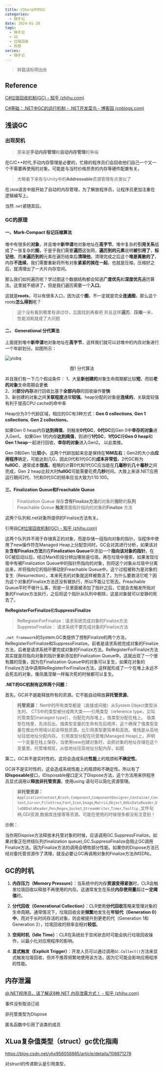 ```yaml
---
title: CSharp中的GC
categories:
  - 随手记
date: 2024-01-28
tags:
  - 随手记
  - GC
  - 垃圾回收
  - 所想
series:
  - 随手记
---
```

>转载请标明出处
## Reference

[C#垃圾回收机制(GC) - 知乎 (zhihu.com)](https://zhuanlan.zhihu.com/p/560421474)

[C#基础：.NET中GC的运行机制 - .NET开发菜鸟 - 博客园 (cnblogs.com)](https://www.cnblogs.com/dotnet261010/p/12330503.html)

## 浅谈GC

### 出现契机

>原来是**手动内存管理**和**自动内存管理**的争端

在C/C++时代,手动内存管理是必要的，忙碌的程序员们会回收他们自己一个又一个不需要再使用的对象。可能是与当时价格昂贵的内存等硬件配置有关。

>大略看下来有与Unity中的**Addressable**资源管理有点类似了

在`JAVA`语言中就开始了自动的内存管理，为了解放程序员，让程序员更加注重在逻辑编写上。

当然`.net`紧随其后。

### GC的原理

#### **一、Mark-Compact 标记压缩算法**

堆中有很多的**对象**，并且堆中**新申请**地对象地址在**高字节**，堆中复杂的**引用关系**组成了一张复杂的**图**，于是乎我们需要**遍历**这张网，**遍历到的元素**说明**被引用了**，**标记他**，而**未遍历到的**元素在遍历结束后**清理他**。清理完成之后这个**堆是离散的了**，内存**不连续**，我们需要重新将所有对象**紧紧的挨在一起**，也就是压缩，压缩好之后，就清理出了一大片内存空间。

那么我们如何遍历呢？学过图这个数据结构都会知道**广度优先**和**深度优先**遍历算法。这里就不细讲了，但是我们遍历需要一个**入口**。

这就是**roots**，可以有很多入口，因为这个**图**，不一定就是完全**连通图**，那么这个roots**怎么得到**呢？

 >这个没有看到哪里有讲过😓，后面找到再看吧
 >并且这样**遍历**、**压缩**一来，性能消耗就成了大问题

#### **二、 Generational 分代算法**

上面提到堆中**新申请**地对象地址在**高字节**，这样我们就可以对堆中的内存对象进行一个年龄划分。如图所示：

![yiobq](/images/posts/yiobq.png)
 <center>图1 分代算法</center>

并且我们有一下几个假设条件：
1、大量**新创建的**对象生命周期都比较**短**，而较**老的对象**生命周期会更**长**  
2、对**部分内存**进行回收比基于**全部内存**的回收操作要**快**  
3、新创建的对象之间**关联程度**通常**较强**。heap分配的对象是**连续的**，关联度较强有利于提高CPU cache的命中率

Heap分为3个代龄区域，相应的GC有3种方式：**Gen 0 collections**, **Gen 1 collections**, **Gen 2 collections**。

如果Gen 0 heap内存**达到阀值**，则触发**0代GC**，**0代GC**后Gen 0中**幸存的对象**进入Gen1。
如果Gen 1的内存**达到阀值**，则进行**1代GC**，**1代GC**将**Gen 0 heap**和**Gen 1 heap**一起进行回收，**幸存的对象**进入Gen2。
以此类推。

Gen 0和Gen 1比**较小**，这两个代龄加起来总是保持在**16M左右**；Gen2的大小由**应用程序**确定，可能达到几G，因此0代和1代GC的**成本非常低**，2代GC称为**fullGC**，通常成本**很高**。粗略的计算0代和1代GC应当能在**几毫秒**到**几十毫秒**之间完成，Gen 2 heap比较大时**fullGC**可能需要花费**几秒**时间。大致上来讲.NET应用运行期间2代、1代和0代GC的频率应当大致为1:10:100。

#### **三、Finalization Queue和Freachable Queue**

> Finalization Queue 保存**含有Finalize方法**的对象的**指针**的**队列**
> Freachable Queue  **触发**里面指针指向的对象的**Finalize** 方法

这两个队列和.net对象所提供的Finalize方法有关。

引用自[C#垃圾回收机制(GC) - 知乎 (zhihu.com)](https://zhuanlan.zhihu.com/p/560421474)

这两个队列并不用于存储真正的对象，而是存储一组指向对象的指针。当程序中使用了new操作符在Managed Heap上分配空间时，GC会对其进行分析，如果该对象**含有Finalize方法**则在**Finalization Queue**中添加一个**指向该对象的指针**。在GC被启动以后，经过Mark阶段分辨出哪些是垃圾。再在垃圾中搜索，如果发现垃圾中有被Finalization Queue中的指针所指向的对象，则将这个对象从垃圾中分离出来，并将指向它的指针移动到Freachable Queue中。这个过程被称为是对象的复生（Resurrection），本来死去的对象就这样被救活了。为什么要救活它呢？因为这个对象的Finalize方法还没有被执行，所以不能让它死去。Freachable Queue平时不做什么事，但是一旦里面被添加了指针之后，它就会去触发所指对象的Finalize方法执行，之后将这个指针从队列中剔除，这是对象就可以安静的死去了。

**ReRegisterForFinalize**和**SuppressFinalize**

>ReRegisterForFinalize：请求系统完成对象的Finalize方法
>SuppressFinalize： 请求系统不要完成对象的Finalize方法

`.net framework`的System.GC类提供了控制Finalize的两个方法，ReRegisterForFinalize和SuppressFinalize。前者是请求系统完成对象的Finalize方法，后者是请求系统不要完成对象的Finalize方法。ReRegisterForFinalize方法其实就是将指向对象的指针重新添加到Finalization Queue中。这就出现了一个很有趣的现象，因为在Finalization Queue中的对象可以复生，如果在对象的Finalize方法中调用ReRegisterForFinalize方法，这样就形成了一个在堆上永远不会死去的对象，像凤凰涅槃一样每次死的时候都可以复生。

**.NET的GC机制有这样两个问题：**

首先，GC并不是能释放所有的资源。它不能自动释放**非托管资源**。

>**托管资源：**
>Net中的所有类型都是（直接或间接）从System.Object类型派生的。
>CTS中的类型被分成两大类——引用类型（reference type，又叫托管类型[managed type]），分配在内存堆上，值类型分配在栈上。
>值类型在栈里，先进后出，值类型变量的生命有先后顺序，这个确保了值类型变量在推出作用域以前会释放资源。比引用类型更简单和高效。堆栈是从高地址往低地址分配内存。
>引用类型分配在托管堆(Managed Heap)上，声明一个变量在栈上保存，当使用new创建对象时，会把对象的地址存储在这个变量里。托管堆相反，从低地址往高地址分配内存，如图

第二，GC并不是实时性的，这将会造成系统**性能**上的瓶颈和**不确定性**。

GC并不是实时性的，这会造成系统性能上的瓶颈和不确定性。所以有了**IDisposable**接口，IDisposable接口定义了Dispose方法，这个方法用来供程序员显式调用以**释放非托管资源**。使用using 语句可以简化资源管理。

>**非托管资源：**
>`ApplicationContext`,`Brush,Component`,`ComponentDesigner`,`Container`,`Context`,`Cursor`,`FileStrea`,`Font`,`Icon`,`Image`,`Matrix`,`Object`,`OdbcDataReader`,`OleDBDataReader`,`Pen`,`Regex`,`Socket`,`StreamWriter`,`Timer`,`Tooltip` ,文件句柄,GDI资源,数据库连接等等资源。可能在使用的时候很多都没有注意到！

示例：

当你用Dispose方法释放未托管对象的时候，应该调用GC.SuppressFinalize。如果对象正在终结队列(finalization queue),GC.SuppressFinalize会阻止GC调用Finalize方法。因为Finalize方法的调用会牺牲部分性能。如果你的Dispose方法已经对委托管资源作了清理，就没必要让GC再调用对象的Finalize方法(MSDN)。

## GC的时机

1. **内存压力（Memory Pressure）**：当系统中的内存**资源变得紧张**时，CLR会触发垃圾回收以释放不再使用的内存。这通常发生在系统**内存使用量**超过**一定阈值**时。
    
2. **分代回收（Generational Collection）**：CLR使用**分代回收**策略来管理对象的生命周期。通常情况下，垃圾回收会更**频繁**地发生在**年轻代（Generation 0）中**，而对于长时间存活的对象，则会被提升到更老的代（Generation 1和Generation 2），垃圾回收的频率会相对**较低**。
    
3. **空闲时机（Idle Time）**：CLR在系统处于空闲状态时可能会执行垃圾回收操作，以最小化对应用程序的影响。
    
4. **显式触发（Explicit Trigger）**：开发人员可以通过调用`GC.Collect()`方法来显式触发垃圾回收，但并不推荐频繁地使用该方法，因为它可能会影响应用程序的性能。

## 内存泄漏

[@.NET程序员，请了解这8种.NET 内存泄露方式！ - 知乎 (zhihu.com)](https://zhuanlan.zhihu.com/p/269299903)

事件没有取消订阅

非托管类型为Dispose

匿名函数中引用了该类的成员

## XLua复杂值类型（struct）gc优化指南

https://blog.csdn.net/yhx956058885/article/details/108871278

对struct的传递默认是引用类型，
